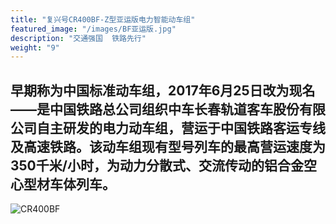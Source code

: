 ```yaml
---
title: "复兴号CR400BF-Z型亚运版电力智能动车组"
featured_image: "/images/BF亚运版.jpg"
description: "交通强国  铁路先行"
weight: "9"
---
```


## 早期称为中国标准动车组，2017年6月25日改为现名——是中国铁路总公司组织中车长春轨道客车股份有限公司自主研发的电力动车组，营运于中国铁路客运专线及高速铁路。该动车组现有型号列车的最高营运速度为350千米/小时，为动力分散式、交流传动的铝合金空心型材车体列车。

![CR400BF](/images/BF亚运版.jpg)